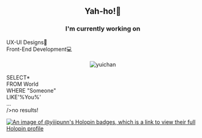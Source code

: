 <div align = "center">
  <h2>Yah-ho!👋</h2> 

<h3>I'm currently working on</h3>
<div align ="left">
UX-UI Designs🎨<br>
Front-End Development💻
</div><br>
<img src ="https://i.pinimg.com/originals/f8/94/19/f89419c5bc4357c8686eb7ab380ed61c.gif" alt ="yuichan">
</div><br>
SELECT*<br>
FROM World<br>
WHERE "Someone"<br>
LIKE'%You%'<br>
...<br>
/>no results!<br>

[![An image of @yiiipunn's Holopin badges, which is a link to view their full Holopin profile](https://holopin.me/yiiipunn)](https://holopin.io/@yiiipunn)
